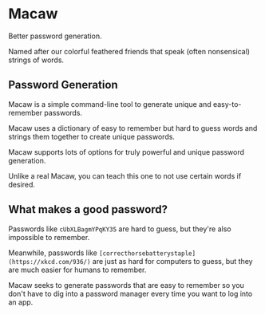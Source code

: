 # Macaw

Better password generation.

Named after our colorful feathered friends that speak (often nonsensical) strings of words.

## Password Generation

Macaw is a simple command-line tool to generate unique and easy-to-remember passwords.

Macaw uses a dictionary of easy to remember but hard to guess words and strings them together to create unique passwords.

Macaw supports lots of options for truly powerful and unique password generation.

Unlike a real Macaw, you can teach this one to not use certain words if desired.

## What makes a good password?

Passwords like `cUbXLBagmYPqKY35` are hard to guess, but they're also impossible to remember.

Meanwhile, passwords like `[correcthorsebatterystaple](https://xkcd.com/936/)`
are just as hard for computers to guess, but they are much easier for humans to remember.

Macaw seeks to generate passwords that are easy to remember so you don't have to dig into a password
manager every time you want to log into an app.
